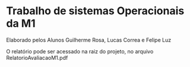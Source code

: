 # Trabalho de sistemas Operacionais da M1

Elaborado pelos Alunos Guilherme Rosa, Lucas Correa e Felipe Luz

O relatório pode ser acessado na raiz do projeto, no arquivo RelatorioAvaliacaoM1.pdf
